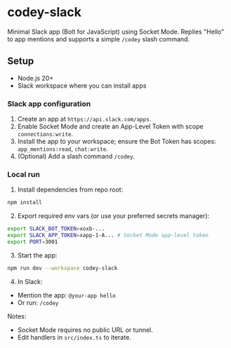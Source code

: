 # codey-slack

Minimal Slack app (Bolt for JavaScript) using Socket Mode. Replies "Hello" to app mentions and supports a simple `/codey` slash command.

## Setup

- Node.js 20+
- Slack workspace where you can install apps

### Slack app configuration

1. Create an app at `https://api.slack.com/apps`.
2. Enable Socket Mode and create an App-Level Token with scope `connections:write`.
3. Install the app to your workspace; ensure the Bot Token has scopes: `app_mentions:read`, `chat:write`.
4. (Optional) Add a slash command `/codey`.

### Local run

1. Install dependencies from repo root:

```bash
npm install
```

2. Export required env vars (or use your preferred secrets manager):

```bash
export SLACK_BOT_TOKEN=xoxb-...
export SLACK_APP_TOKEN=xapp-1-A... # Socket Mode app-level token
export PORT=3001
```

3. Start the app:

```bash
npm run dev --workspace codey-slack
```

4. In Slack:

- Mention the app: `@your-app hello`
- Or run: `/codey`

Notes:

- Socket Mode requires no public URL or tunnel.
- Edit handlers in `src/index.ts` to iterate.

